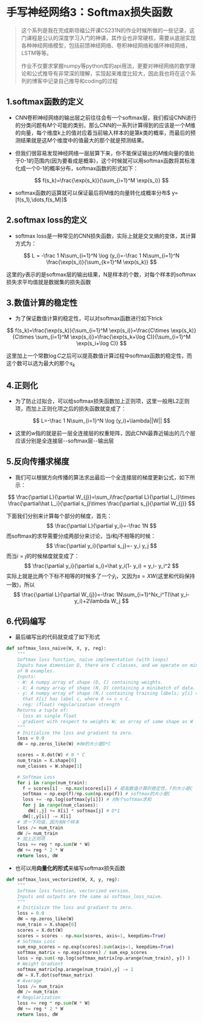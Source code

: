 # 手写神经网络3：Softmax损失函数

> 这个系列是我在完成斯坦福公开课CS231N的作业时候所做的一些记录，这门课程是公认的深度学习入门的神课，其作业也非常硬核，需要从底层实现各种神经网络模型，包括前馈神经网络、卷积神经网络和循环神经网络，LSTM等等。
>
> 作业不仅要求掌握numpy等python库的api用法，更要对神经网络的数学理论和公式推导有非常深的理解，实现起来难度比较大，因此我也将在这个系列的博客中记录自己推导和coding的过程

## 1.softmax函数的定义

- CNN卷积神经网络的输出层之前往往会有一个softmax层，我们假设CNN进行的分类问题有$M$个可能的类别，那么CNN的一系列计算得到的应该是一个$M$维的向量，每个维度$k$上的值对应着当前输入样本的是第$k$类的概率，而最后的预测结果就是这$M$个维度中的值最大的那个就是预测结果。

- 但我们很容易发现神经网络一层层算下来，你不能保证输出的$M$维向量的值处于0-1的范围内(因为要看成是概率)，这个时候就可以用softmax函数将其标准化成一个0-1的概率分布，softmax函数的形式如下：

$$
f(s_k)=\frac{\exp(s_k)}{\sum_{i=1}^M \exp(s_i)}
$$

- softmax函数的运算就可以保证最后将M维的向量转化成概率分布$ y=[f(s_1),\dots,f(s_M)]$

## 2.softmax loss的定义

- softmax loss是一种常见的CNN损失函数，实际上就是交叉熵的变体，其计算方式为：

$$
L = -\frac 1 N\sum_{i=1}^N \log (y_i)=-\frac 1 N\sum_{i=1}^N \frac{\exp(s_i)}{\sum_{k=1}^M \exp(s_k)}
$$

这里的$y$表示的是softmax层的输出结果，N是样本的个数，对每个样本的softmax损失求平均值就是数据集的损失函数

## 3.数值计算的稳定性

- 为了保证数值计算的稳定性，可以对softmax函数进行如下trick

$$
f(s_k)=\frac{\exp(s_k)}{\sum_{i=1}^M \exp(s_i)}=\frac{C\times \exp(s_k)}{C\times \sum_{i=1}^M \exp(s_i)}=\frac{\exp(s_k+\log C)}{\sum_{i=1}^M \exp(s_i+\log C)}
$$

这里加上一个常数$\log C$之后可以提高数值计算过程中softmax函数的稳定性，而这个数可以选为最大的那个$s_k$

## 4.正则化

- 为了防止过拟合，可以给softmax损失函数加上正则项，这里一般用L2正则项，而加上正则化项之后的损失函数就变成了：

$$
L=-\frac 1 N\sum_{i=1}^N \log (y_i)+\lambda||W||
$$

- 这里的$w$指的就是前一层全连接层的权重矩阵，因此CNN最靠近输出的几个层应该分别是全连接层--softmax层--输出层

## 5.反向传播求梯度

- 我们可以根据方向传播的算法求出最后一个全连接层的梯度更新公式，如下所示：

$$
\frac{\partial L}{\partial W_{j}}=\sum_i\frac{\partial L}{\partial L_i}\times \frac{\partial\hat L_i}{\partial s_j}\times \frac{\partial s_j}{\partial W_{j}}
$$

下面我们分别来计算每个部分的梯度，首先：
$$
\frac{\partial L}{\partial y_i}=-\frac 1N
$$
而softmax的求导需要分成两部分来讨论，当$i$和$j$不相等的时候：
$$
\frac{\partial y_i}{\partial s_j}=- y_i y_j
$$
而当$i=j$的时候梯度就变成了：
$$
\frac{\partial  y_i}{\partial s_i}=\hat y_i(1- y_i) = y_i- y_i^2
$$
实际上就是比两个下标不相等的时候多了一个$\hat y_i$，又因为$s=XW$(这里和代码保持一致)，所以
$$
\frac{\partial L}{\partial W_{j}}=-\frac 1N\sum_{i=1}^Nx_i^T(\hat y_i-y_i)+2\lambda W_j
$$

## 6.代码编写

- 最后编写出的代码就变成了如下形式

```python
def softmax_loss_naive(W, X, y, reg):
    """
    Softmax loss function, naive implementation (with loops)
    Inputs have dimension D, there are C classes, and we operate on minibatches
    of N examples.
    Inputs:
    - W: A numpy array of shape (D, C) containing weights.
    - X: A numpy array of shape (N, D) containing a minibatch of data.
    - y: A numpy array of shape (N,) containing training labels; y[i] = c means
      that X[i] has label c, where 0 <= c < C.
    - reg: (float) regularization strength
    Returns a tuple of:
    - loss as single float
    - gradient with respect to weights W; an array of same shape as W
    """
    # Initialize the loss and gradient to zero.
    loss = 0.0
    dW = np.zeros_like(W) #dW的大小是D*C

    scores = X.dot(W) # N * C
    num_train = X.shape[0]
    num_classes = W.shape[1]

    # Softmax Loss
    for i in range(num_train):
      f = scores[i] - np.max(scores[i]) # 提高数值计算的稳定性，f的大小是C
      softmax = np.exp(f)/np.sum(np.exp(f)) # softmax的大小是C
      loss += -np.log(softmax[y[i]]) # 对N个softmax求和
      for j in range(num_classes):
        dW[:,j] += X[i] * softmax[j] # D*1
      dW[:,y[i]] -= X[i]
    # 求一下均值，因为有N个样本
    loss /= num_train
    dW /= num_train
    # 加上正则项
    loss += reg * np.sum(W * W)
    dW += reg * 2 * W 
    return loss, dW
```

- 也可以用**向量化的形式**来编写softmax损失函数

```python
def softmax_loss_vectorized(W, X, y, reg):
    """
    Softmax loss function, vectorized version.
    Inputs and outputs are the same as softmax_loss_naive.
    """
    # Initialize the loss and gradient to zero.
    loss = 0.0
    dW = np.zeros_like(W)
    num_train = X.shape[0]
    scores = X.dot(W)
    scores = scores - np.max(scores, axis=1, keepdims=True)
    # Softmax Loss
    sum_exp_scores = np.exp(scores).sum(axis=1, keepdims=True)
    softmax_matrix = np.exp(scores) / sum_exp_scores
    loss = np.sum(-np.log(softmax_matrix[np.arange(num_train), y]) )
    # Weight Gradient
    softmax_matrix[np.arange(num_train),y] -= 1
    dW = X.T.dot(softmax_matrix)
    # Average
    loss /= num_train
    dW /= num_train
    # Regularization
    loss += reg * np.sum(W * W)
    dW += reg * 2 * W 
    return loss, dW

```

